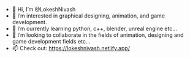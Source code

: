 - 👋 Hi, I’m @LokeshNivash
- 👀 I’m interested in graphical designing, animation, and game development.
- 🌱 I’m currently learning python, c++, blender, unreal engine etc...
- 💞️ I’m looking to collaborate in the fields of animation, designing and game development fields etc...
- 📫 Check out: https://lokeshnivash.netlify.app/

<!---
LokeshNivash/LokeshNivash is a ✨ special ✨ repository because its `README.md` (this file) appears on your GitHub profile.
You can click the Preview link to take a look at your changes.
--->
